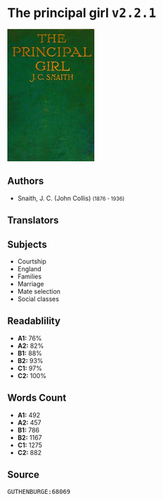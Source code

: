 # The principal girl <kbd>v2.2.1</kbd>

![](./cover.medium.jpg "")

## Authors


 - Snaith, J. C. (John Collis) <small>(1876 - 1936)</small>

## Translators



## Subjects


 - Courtship
 - England
 - Families
 - Marriage
 - Mate selection
 - Social classes

## Readablility


 - **A1:** 76%
 - **A2:** 82%
 - **B1:** 88%
 - **B2:** 93%
 - **C1:** 97%
 - **C2:** 100%

## Words Count


 - **A1:** 492
 - **A2:** 457
 - **B1:** 786
 - **B2:** 1167
 - **C1:** 1275
 - **C2:** 882

## Source


<kbd>GUTHENBURGE:68069</kbd>
